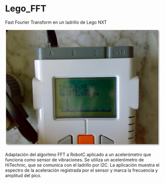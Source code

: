 # Lego_FFT
Fast Fourier Transform en un ladrillo de Lego NXT

![Pantallazo](/Pantallazo.jpg)

Adaptación del algoritmo FFT a RobotC aplicado a un acelerómetro que funciona como sensor de vibraciones. Se utiliza un acelerómetro de HiTechnic, que se comunica con el ladrillo por I2C. La aplicación  muestra el espectro de la aceleración registrada por el sensor y marca la frecuencia y amplitud del pico.